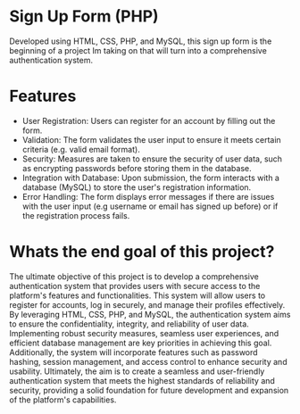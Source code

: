 # Sign Up Form (PHP)

Developed using HTML, CSS, PHP, and MySQL, this sign up form is the beginning of a project Im taking on that will turn into a comprehensive authentication system.

# Features

* User Registration: Users can register for an account by filling out the form.
* Validation: The form validates the user input to ensure it meets certain criteria (e.g. valid email format).
* Security: Measures are taken to ensure the security of user data, such as encrypting passwords before storing them in the database.
* Integration with Database: Upon submission, the form interacts with a database (MySQL) to store the user's registration information.
* Error Handling: The form displays error messages if there are issues with the user input (e.g username or email has signed up before) or if the registration process fails.

# Whats the end goal of this project?

The ultimate objective of this project is to develop a comprehensive authentication system that provides users with secure access to the platform's features and functionalities. This system will allow users to register for accounts, log in securely, and manage their profiles effectively. By leveraging HTML, CSS, PHP, and MySQL, the authentication system aims to ensure the confidentiality, integrity, and reliability of user data. Implementing robust security measures, seamless user experiences, and efficient database management are key priorities in achieving this goal. Additionally, the system will incorporate features such as password hashing, session management, and access control to enhance security and usability. Ultimately, the aim is to create a seamless and user-friendly authentication system that meets the highest standards of reliability and security, providing a solid foundation for future development and expansion of the platform's capabilities.



